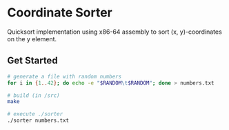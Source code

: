 # Coordinate Sorter

Quicksort implementation using x86-64 assembly to sort (x, y)-coordinates on the y element.

## Get Started

```bash
# generate a file with random numbers
for i in {1..42}; do echo -e "$RANDOM\t$RANDOM"; done > numbers.txt

# build (in /src)
make

# execute ./sorter
./sorter numbers.txt
```

